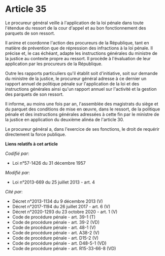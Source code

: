 # Article 35

Le procureur général veille à l'application de la loi pénale dans toute l'étendue du ressort de la cour d'appel et au bon
fonctionnement des parquets de son ressort.

Il anime et coordonne l'action des procureurs de la République, tant en matière de prévention que de répression des
infractions à la loi pénale. Il précise et, le cas échéant, adapte les instructions générales du ministre de la justice au
contexte propre au ressort. Il procède à l'évaluation de leur application par les procureurs de la République. 

Outre les rapports particuliers qu'il établit soit d'initiative, soit sur demande du ministre de la justice, le procureur
général adresse à ce dernier un rapport annuel de politique pénale sur l'application de la loi et des instructions générales
ainsi qu'un rapport annuel sur l'activité et la gestion des parquets de son ressort. 

Il informe, au moins une fois par an, l'assemblée des magistrats du siège et du parquet des conditions de mise en œuvre, dans
le ressort, de la politique pénale et des instructions générales adressées à cette fin par le ministre de la justice en
application du deuxième alinéa de l'article 30.

Le procureur général a, dans l'exercice de ses fonctions, le droit de requérir directement la force publique.

**Liens relatifs à cet article**

_Codifié par_:

  - Loi n°57-1426 du 31 décembre 1957

_Modifié par_:

  - Loi n°2013-669 du 25 juillet 2013 - art. 4

_Cité par_:

  - Décret n°2013-1134 du 9 décembre 2013 (V)
  - Décret n°2017-1194 du 26 juillet 2017 - art. 6 (V)
  - Décret n°2020-1293 du 23 octobre 2020 - art. 1 (V)
  - Code de procédure pénale - art. 39-1 (T)
  - Code de procédure pénale - art. 39-2 (VD)
  - Code de procédure pénale - art. 48-1 (V)
  - Code de procédure pénale - art. A38-2 (V)
  - Code de procédure pénale - art. D15-2 (V)
  - Code de procédure pénale - art. D48-5-1 (VD)
  - Code de procédure pénale - art. R15-33-66-8 (VD)
